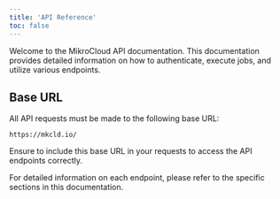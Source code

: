 ```yaml
---
title: 'API Reference'
toc: false
---
```



Welcome to the MikroCloud API documentation. This documentation provides detailed information on how to authenticate, execute jobs, and utilize various endpoints.

## Base URL

All API requests must be made to the following base URL:

```http
https://mkcld.io/
```

Ensure to include this base URL in your requests to access the API endpoints correctly.

For detailed information on each endpoint, please refer to the specific sections in this documentation.